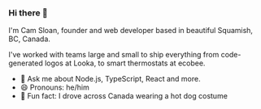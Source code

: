 ### Hi there 👋


I'm Cam Sloan, founder and web developer based in beautiful Squamish, BC, Canada. 

I've worked with teams large and small to ship everything from code-generated logos at Looka, to smart thermostats at ecobee.

- 💬 Ask me about Node.js, TypeScript, React and more.
- 😄 Pronouns: he/him
- 🌭 Fun fact: I drove across Canada wearing a hot dog costume
